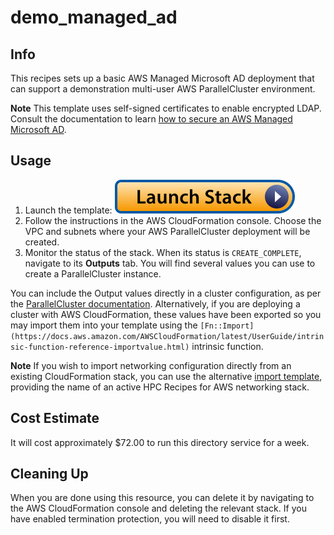 # demo_managed_ad

## Info

This recipes sets up a basic AWS Managed Microsoft AD deployment that can support a demonstration multi-user AWS ParallelCluster environment. 

**Note** This template uses self-signed certificates to enable encrypted LDAP. Consult the documentation to learn [how to secure an AWS Managed Microsoft AD](https://docs.aws.amazon.com/directoryservice/latest/admin-guide/ms_ad_security.html).

## Usage

1. Launch the template: [![Launch stack](../../../docs/media/launch-stack.svg)](https://console.aws.amazon.com/cloudformation/home?region=us-east-2#/stacks/create/review?stackName=managed-adb&templateURL=https://aws-hpc-recipes.s3.us-east-1.amazonaws.com/main/recipes/dir/demo_managed_ad/assets/main.yaml)
2. Follow the instructions in the AWS CloudFormation console. Choose the VPC and subnets where your AWS ParallelCluster deployment will be created. 
3. Monitor the status of the stack. When its status is `CREATE_COMPLETE`, navigate to its **Outputs** tab. You will find several values you can use to create a ParallelCluster instance.

You can include the Output values directly in a cluster configuration, as per the [ParallelCluster documentation](https://docs.aws.amazon.com/parallelcluster/latest/ug/multi-user-v3.html). Alternatively, if you are deploying a cluster with AWS CloudFormation, these values have been exported so you may import them into your template using the `[Fn::Import](https://docs.aws.amazon.com/AWSCloudFormation/latest/UserGuide/intrinsic-function-reference-importvalue.html)` intrinsic function. 

**Note** If you wish to import networking configuration directly from an existing CloudFormation stack, you can use the alternative [import template](https://console.aws.amazon.com/cloudformation/home?region=us-east-2#/stacks/create/review?stackName=managed-adb&templateURL=https://aws-hpc-recipes.s3.us-east-1.amazonaws.com/main/recipes/dir/demo_managed_ad/assets/main-import.yaml), providing the name of an active HPC Recipes for AWS networking stack.

## Cost Estimate

It will cost approximately $72.00 to run this directory service for a week. 

## Cleaning Up

When you are done using this resource, you can delete it by navigating to the AWS CloudFormation console and deleting the relevant stack. If you have enabled termination protection, you will need to disable it first.
